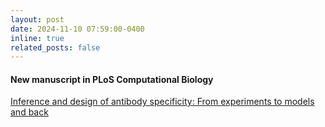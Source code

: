 ```yaml
---
layout: post
date: 2024-11-10 07:59:00-0400
inline: true
related_posts: false
---
```


#### New manuscript in PLoS Computational Biology

<a href="https://journals.plos.org/ploscompbiol/article?id=10.1371/journal.pcbi.1012522">Inference and design of antibody specificity: From experiments to models and back</a>

